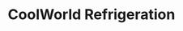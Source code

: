 ---
title: "CoolWorld Refrigeration"
url: /vellangallur/coolworld-refrigeration/
shop: electronics
---